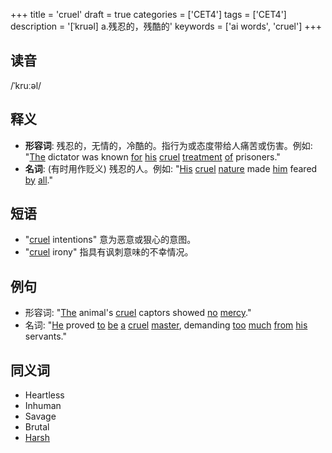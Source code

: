 +++
title = 'cruel'
draft = true
categories = ['CET4']
tags = ['CET4']
description = '[ˈkruəl] a.残忍的，残酷的'
keywords = ['ai words', 'cruel']
+++

## 读音
/ˈkruːəl/

## 释义
- **形容词**: 残忍的，无情的，冷酷的。指行为或态度带给人痛苦或伤害。例如: "[The](/post/the/) dictator was known [for](/post/for/) [his](/post/his/) [cruel](/post/cruel/) [treatment](/post/treatment/) [of](/post/of/) prisoners."
- **名词**: (有时用作贬义) 残忍的人。例如: "[His](/post/his/) [cruel](/post/cruel/) [nature](/post/nature/) made [him](/post/him/) feared [by](/post/by/) [all](/post/all/)."

## 短语
- "[cruel](/post/cruel/) intentions" 意为恶意或狠心的意图。
- "[cruel](/post/cruel/) irony" 指具有讽刺意味的不幸情况。

## 例句
- 形容词: "[The](/post/the/) animal's [cruel](/post/cruel/) captors showed [no](/post/no/) [mercy](/post/mercy/)."
- 名词: "[He](/post/he/) proved [to](/post/to/) [be](/post/be/) [a](/post/a/) [cruel](/post/cruel/) [master](/post/master/), demanding [too](/post/too/) [much](/post/much/) [from](/post/from/) [his](/post/his/) servants."

## 同义词
- Heartless
- Inhuman
- Savage
- Brutal
- [Harsh](/post/harsh/)
